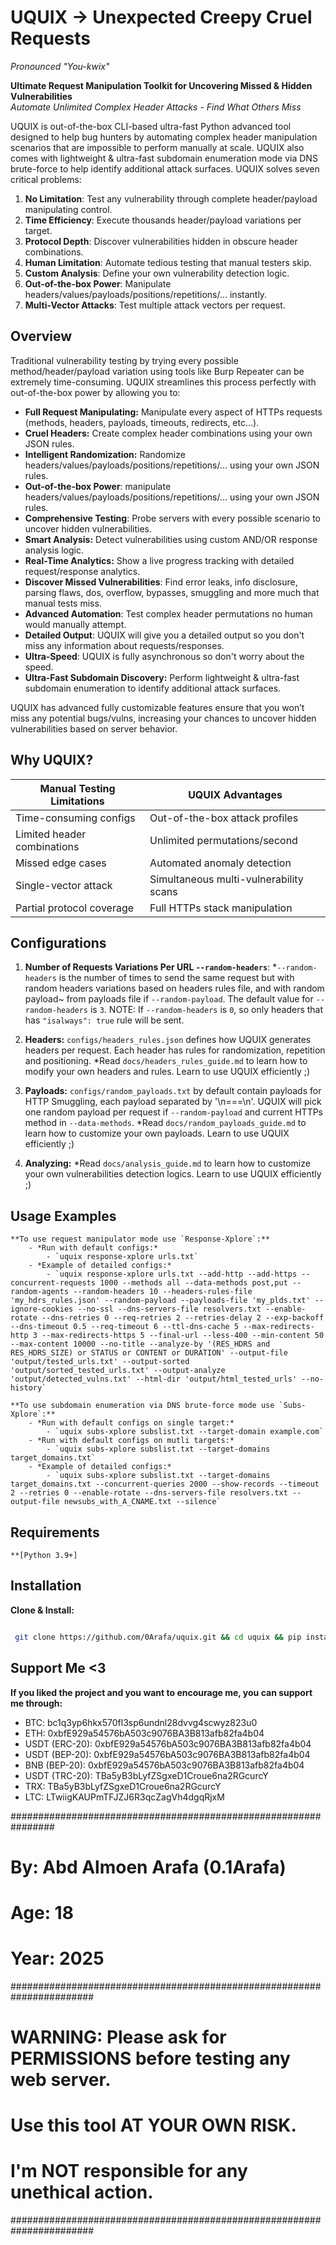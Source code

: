 # UQUIX -> Unexpected Creepy Cruel Requests  
*Pronounced "You-kwix"*

**Ultimate Request Manipulation Toolkit for Uncovering Missed & Hidden Vulnerabilities**  
*Automate Unlimited Complex Header Attacks - Find What Others Miss*

UQUIX is out-of-the-box CLI-based ultra-fast Python advanced tool designed to help bug hunters by automating complex header manipulation scenarios that are impossible to perform manually at scale. UQUIX also comes with lightweight & ultra-fast subdomain enumeration mode via DNS brute-force to help identify additional attack surfaces. UQUIX solves seven critical problems:

1. **No Limitation**: Test any vulnerability through complete header/payload manipulating control.
2. **Time Efficiency**: Execute thousands header/payload variations per target.
3. **Protocol Depth**: Discover vulnerabilities hidden in obscure header combinations.
4. **Human Limitation**: Automate tedious testing that manual testers skip.
5. **Custom Analysis**: Define your own vulnerability detection logic.
6. **Out-of-the-box Power**: Manipulate headers/values/payloads/positions/repetitions/... instantly.
7. **Multi-Vector Attacks**: Test multiple attack vectors per request.

## Overview

Traditional vulnerability testing by trying every possible method/header/payload variation using tools like Burp Repeater can be extremely time-consuming. UQUIX streamlines this process perfectly with out-of-the-box power by allowing you to:

- **Full Request Manipulating:** Manipulate every aspect of HTTPs requests (methods, headers, payloads, timeouts, redirects, etc...).
- **Cruel Headers:** Create complex header combinations using your own JSON rules.
- **Intelligent Randomization:** Randomize headers/values/payloads/positions/repetitions/... using your own JSON rules.
- **Out-of-the-box Power**: manipulate headers/values/payloads/positions/repetitions/... using your own JSON rules.
- **Comprehensive Testing**: Probe servers with every possible scenario to uncover hidden vulnerabilities.
- **Smart Analysis:** Detect vulnerabilities using custom AND/OR response analysis logic.
- **Real-Time Analytics:** Show a live progress tracking with detailed request/response analytics.
- **Discover Missed Vulnerabilities**: Find error leaks, info disclosure, parsing flaws, dos, overflow, bypasses, smuggling and more much that manual tests miss.
- **Advanced Automation**: Test complex header permutations no human would manually attempt.
- **Detailed Output**: UQUIX will give you a detailed output so you don't miss any information about requests/responses.
- **Ultra-Speed**: UQUIX is fully asynchronous so don't worry about the speed.
- **Ultra-Fast Subdomain Discovery:** Perform lightweight & ultra-fast subdomain enumeration to identify additional attack surfaces.

UQUIX has advanced fully customizable features ensure that you won’t miss any potential bugs/vulns, increasing your chances to uncover hidden vulnerabilities based on server behavior.

## Why UQUIX?

| Manual Testing Limitations          | UQUIX Advantages                        |
|-------------------------------------|-----------------------------------------|
| Time-consuming configs              | Out-of-the-box attack profiles          |
| Limited header combinations         | Unlimited permutations/second           |
| Missed edge cases                   | Automated anomaly detection             |
| Single-vector attack                | Simultaneous multi-vulnerability scans  |
| Partial protocol coverage           | Full HTTPs stack manipulation           |

## Configurations

1. **Number of Requests Variations Per URL `--random-headers`**:
    *`--random-headers` is the number of times to send the same request but with random headers variations based on headers rules file, and with random payload~
    from payloads file if `--random-payload`. The default value for `--random-headers` is `3`.
    NOTE: If `--random-headers` is `0`, so only headers that has `"isalways": true` rule will be sent.

2. **Headers:**
    `configs/headers_rules.json` defines how UQUIX generates headers per request. Each header has rules for randomization, repetition and positioning.
    *Read `docs/headers_rules_guide.md` to learn how to modify your own headers and rules. Learn to use UQUIX efficiently ;)

3. **Payloads:**
    `configs/random_payloads.txt` by default contain payloads for HTTP Smuggling, each payload separated by '\n===\n'.
    UQUIX will pick one random payload per request if `--random-payload` and current HTTPs method in `--data-methods`.
    *Read `docs/random_payloads_guide.md` to learn how to customize your own payloads. Learn to use UQUIX efficiently ;)

4. **Analyzing:**
    *Read `docs/analysis_guide.md` to learn how to customize your own vulnerabilities detection logics. Learn to use UQUIX efficiently ;)


## Usage Examples
    
    **To use request manipulator mode use `Response-Xplore`:**
        - *Run with default configs:*
            - `uquix response-xplore urls.txt`
        - *Example of detailed configs:*
            - `uquix response-xplore urls.txt --add-http --add-https --concurrent-requests 1000 --methods all --data-methods post,put --random-agents --random-headers 10 --headers-rules-file 'my_hdrs_rules.json' --random-payload --payloads-file 'my_plds.txt' --ignore-cookies --no-ssl --dns-servers-file resolvers.txt --enable-rotate --dns-retries 0 --req-retries 2 --retries-delay 2 --exp-backoff --dns-timeout 0.5 --req-timeout 6 --ttl-dns-cache 5 --max-redirects-http 3 --max-redirects-https 5 --final-url --less-400 --min-content 50 --max-content 10000 --no-title --analyze-by '(RES_HDRS and RES_HDRS_SIZE) or STATUS or CONTENT or DURATION' --output-file 'output/tested_urls.txt' --output-sorted 'output/sorted_tested_urls.txt' --output-analyze 'output/detected_vulns.txt' --html-dir 'output/html_tested_urls' --no-history`
    
    **To use subdomain enumeration via DNS brute-force mode use `Subs-Xplore`:**
        - *Run with default configs on single target:*
            - `uquix subs-xplore subslist.txt --target-domain example.com`
        - *Run with default configs on mutli targets:*
            - `uquix subs-xplore subslist.txt --target-domains target_domains.txt`
        - *Example of detailed configs:*
            - `uquix subs-xplore subslist.txt --target-domains target_domains.txt --concurrent-queries 2000 --show-records --timeout 2 --retries 0 --enable-rotate --dns-servers-file resolvers.txt --output-file newsubs_with_A_CNAME.txt --silence`

## Requirements
    
    **[Python 3.9+]

## Installation

**Clone & Install:**

   ```bash

    git clone https://github.com/0Arafa/uquix.git && cd uquix && pip install -e . && uquix --help

   ```

## Support Me <3

**If you liked the project and you want to encourage me, you can support me through:**
- BTC: bc1q3yp6hkx570fl3sp6undnl28dvvg4scwyz823u0
- ETH: 0xbfE929a54576bA503c9076BA3B813afb82fa4b04
- USDT (ERC-20): 0xbfE929a54576bA503c9076BA3B813afb82fa4b04
- USDT (BEP-20): 0xbfE929a54576bA503c9076BA3B813afb82fa4b04
- BNB (BEP-20): 0xbfE929a54576bA503c9076BA3B813afb82fa4b04
- USDT (TRC-20): TBa5yB3bLyfZSgxeD1Croue6na2RGcurcY
- TRX: TBa5yB3bLyfZSgxeD1Croue6na2RGcurcY
- LTC: LTwiigKAUPmTFJZJ6R3qcZagVh4dgqRjxM

################################################################
# By: Abd Almoen Arafa (0.1Arafa)                              #
# Age: 18                                                      #
# Year: 2025                                                   #
#######################################################################
# WARNING: Please ask for PERMISSIONS before testing any web server.  #
# Use this tool AT YOUR OWN RISK.                                     #
# I'm NOT responsible for any unethical action.                       #
#######################################################################

